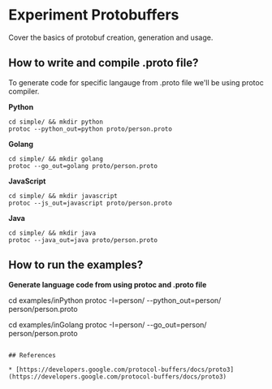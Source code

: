 # Experiment Protobuffers

Cover the basics of protobuf creation, generation and usage.

## How to write and compile .proto file?

To generate code for specific langauge from .proto file we'll be using protoc compiler.

**Python**

```
cd simple/ && mkdir python
protoc --python_out=python proto/person.proto
```

**Golang**

```
cd simple/ && mkdir golang
protoc --go_out=golang proto/person.proto
```

**JavaScript**

```
cd simple/ && mkdir javascript
protoc --js_out=javascript proto/person.proto
```

**Java**

```
cd simple/ && mkdir java
protoc --java_out=java proto/person.proto
```

## How to run the examples?

**Generate language code from using protoc and .proto file**

cd examples/inPython
protoc -I=person/ --python_out=person/ person/person.proto

cd examples/inGolang
protoc -I=person/ --go_out=person/ person/person.proto
```

## References

* [https://developers.google.com/protocol-buffers/docs/proto3](https://developers.google.com/protocol-buffers/docs/proto3)